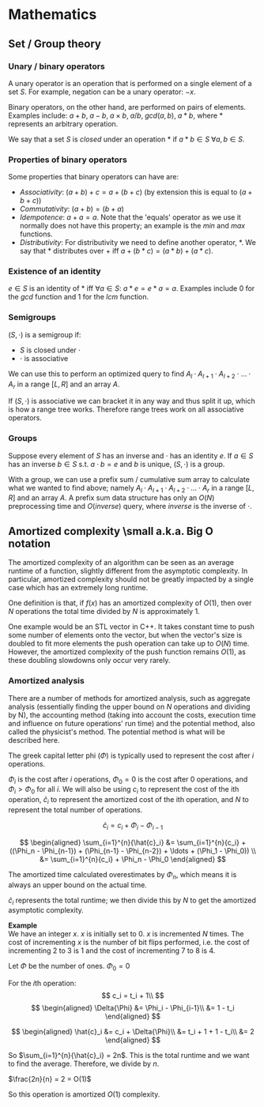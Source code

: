 # Mathematics
## Set / Group theory
### Unary / binary operators
A unary operator is an operation that is performed on a single element of a set $S$. For example, negation can be a unary operator: $-x$.

Binary operators, on the other hand, are performed on pairs of elements. Examples include: $a+b,\;a-b,\;a \times b,\;a/b,\;gcd(a,b),\;a*b$, where $*$ represents an arbitrary operation.

We say that a set $S$ is *closed* under an operation $*$ if $a*b \in S\;\forall a,b \in S$.

### Properties of binary operators
Some properties that binary operators can have are:

- *Associativity*: $(a+b)+c = a+(b+c)$ (by extension this is equal to $(a+b+c)$)
- *Commutativity*: $(a+b) = (b+a)$
- *Idempotence*: $a+a = a$. Note that the 'equals' operator as we use it normally does not have this property; an example is the $min$ and $max$ functions.
- *Distributivity*: For distributivity we need to define another operator, $*$.
We say that $*$ distributes over $+$ iff $a+(b*c) = (a*b) + (a*c)$</code>.

### Existence of an identity
$e \in S$ is an identity of $*$ iff $\forall a \in S$:
$a*e = e*a = a$.
Examples include $0$ for the $gcd$ function and $1$ for the $lcm$ function.

### Semigroups
$(S,\cdot)$ is a semigroup if:

- $S$ is closed under $\cdot$
- $\cdot$ is associative

We can use this to perform an optimized query to find $A_l \cdot A_{l+1} \cdot A_{l+2} \cdot \ldots \cdot A_r$ in a range $[L,R]$ and an array $A$.

If $(S,\cdot)$ is associative we can bracket it in any way and thus split it up, which is how a range tree works. Therefore range trees work on all associative operators.

### Groups
Suppose every element of $S$ has an inverse and $\cdot$ has an identity $e$.
If $a \in S$ has an inverse $b \in S$ s.t. $a \cdot b = e$ and $b$ is unique, $(S,\cdot)$ is a group.

With a group, we can use a prefix sum / cumulative sum array to calculate what we wanted to find above; namely $A_l \cdot A_{l+1} \cdot A_{l+2} \cdot \ldots \cdot A_r$ in a range $[L,R]$ and an array $A$. A prefix sum data structure has only an $O(N)$ preprocessing time and $O(inverse)$ query, where $inverse$ is the inverse of $\cdot$.

## Amortized complexity \small a.k.a. Big O notation
The amortized complexity of an algorithm can be seen as an average runtime of a function, slightly different from the asymptotic complexity. In particular, amortized complexity should not be greatly impacted by a single case which has an extremely long runtime.

One definition is that, if $f(x)$ has an amortized complexity of $O(1)$, then over $N$ operations the total time divided by $N$ is approximately $1$.

One example would be an STL vector in C++. It takes constant time to push some number of elements onto the vector, but when the vector's size is doubled to fit more elements the push operation can take up to $O(N)$ time. However, the amortized complexity of the push function remains $O(1)$, as these doubling slowdowns only occur very rarely.

### Amortized analysis

There are a number of methods for amortized analysis, such as aggregate analysis (essentially finding the upper bound on $N$ operations and dividing by N), the accounting method (taking into account the costs, execution time and influence on future operations' run time) and the potential method, also called the physicist's method. The potential method is what will be described here.

The greek capital letter phi ($\Phi$) is typically used to represent the cost after $i$ operations.

$\Phi_i$ is the cost after $i$ operations, $\Phi_0 = 0$ is the cost after $0$ operations, and $\Phi_i > \Phi_0$ for all $i$. We will also be using $c_i$ to represent the cost of the ith operation, $\hat{c}_i$ to represent the amortized cost of the ith operation, and $N$ to represent the total number of operations.

$$
\hat{c}_i = c_i + \Phi_i - \Phi_{i-1}
$$

$$
\begin{aligned}
\sum_{i=1}^{n}{\hat{c}_i} &= \sum_{i=1}^{n}{c_i} +  ((\Phi_n - \Phi_{n-1}) + (\Phi_{n-1} - \Phi_{n-2}) + \ldots + (\Phi_1 - \Phi_0)) \\
&= \sum_{i=1}^{n}{c_i} + \Phi_n - \Phi_0
\end{aligned}
$$

The amortized time calculated overestimates by $\Phi_n$, which means it is always an upper bound on the actual time.

$\hat{c}_i$ represents the total runtime; we then divide this by $N$ to get the amortized asymptotic complexity.

**Example**  
We have an integer $x$. $x$ is initially set to $0$. $x$ is incremented $N$ times. The cost of incrementing $x$ is the number of bit flips performed, i.e. the cost of incrementing $2$ to $3$ is $1$ and the cost of incrementing $7$ to $8$ is $4$.

Let $\Phi$ be the number of ones.
$\Phi_0 = 0$

For the $i$th operation:
$$
c_i = t_i + 1\\
$$
$$
\begin{aligned}
\Delta{\Phi} &= \Phi_i - \Phi_{i-1}\\
&= 1 - t_i
\end{aligned}
$$

$$
\begin{aligned}
\hat{c}_i &= c_i + \Delta{\Phi}\\
&= t_i + 1 + 1 - t_i\\
&= 2
\end{aligned}
$$

So $\sum_{i=1}^{n}{\hat{c}_i} = 2n$.
This is the total runtime and we want to find the average. Therefore, we divide by $n$.

$\frac{2n}{n} = 2 = O(1)$

So this operation is amortized $O(1)$ complexity.

